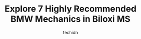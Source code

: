 ---
layout: ampstory
image: https://images.unsplash.com/photo-1511919884226-fd3cad34687c?ixlib=rb-4.0.3&ixid=MnwxMjA3fDB8MHxwaG90by1wYWdlfHx8fGVufDB8fHx8&auto=format&fit=crop&w=640&h=853&q=80
author: techidn
featured: false
description: When it comes to finding reliable automotive experts in Biloxi MS, USA, look no further than the 7 best BMW Mechanic in the area. With their exceptional skills and dedication to providing to
title: Explore 7 Highly Recommended BMW Mechanics in Biloxi MS
cover:
   title: Explore 7 Highly Recommended BMW Mechanics in Biloxi MS
   subtitle: Rickpate
   background: https://images.unsplash.com/photo-1511919884226-fd3cad34687c?ixlib=rb-4.0.3&ixid=MnwxMjA3fDB8MHxwaG90by1wYWdlfHx8fGVufDB8fHx8&auto=format&fit=crop&w=640&h=853&q=80

pages: 
 - layout: thirds
   top: <h1>#1 Steeds Collision Center</h1>
   bottom: "<p>Steeds is a great place to go! This is the second time they have taken care of me. They are fast and efficient, the office staff is friendly, and they give great advic</p>"
   background: https://www.knot35.com/toplist/wp-content/uploads/2023/06/best-bmw-mechanic-1-in-biloxi-ms-1685831283.jpeg
   backgroundblur: true
 - layout: thirds
   top: <h1>#2 Randalls Autohaus</h1>
   bottom: "<p>2160 E Pass Rd, Gulfport, MS 39507, United States</p>"
   background: https://www.knot35.com/toplist/wp-content/uploads/2023/06/best-bmw-mechanic-2-in-biloxi-ms-1685831284.jpeg
   cta:
      link: https://www.knot35.com/toplist/explore-7-highly-recommended-bmw-mechanics-in-biloxi-ms/
      text: Explore 7 Highly Recommended BMW Mechanics in Biloxi MS
 - layout: thirds
   top: <h1>#3 Joes Garage</h1>
   bottom: "<p>1811 Pass Rd, Biloxi, MS 39531, United States</p>"
   background: https://www.knot35.com/toplist/wp-content/uploads/2023/06/best-bmw-mechanic-3-in-biloxi-ms-1685831284.jpeg
   cta:
      link: https://www.knot35.com/toplist/explore-7-highly-recommended-bmw-mechanics-in-biloxi-ms/
      text: Explore 7 Highly Recommended BMW Mechanics in Biloxi MS
 - layout: thirds
   top: <h1>#4 Auto Air of DIberville</h1>
   bottom: "<p>4080 Popps Ferry Rd, DIberville, MS 39540, United States</p>"
   background: https://images.unsplash.com/photo-1618556658017-fd9c732d1360?ixlib=rb-4.0.3&ixid=MnwxMjA3fDB8MHxwaG90by1wYWdlfHx8fGVufDB8fHx8&auto=format&fit=crop&w=640&h=853&q=80
   cta:
      link: https://www.knot35.com/toplist/explore-7-highly-recommended-bmw-mechanics-in-biloxi-ms/
      text: Explore 7 Highly Recommended BMW Mechanics in Biloxi MS
 - layout: thirds
   top: <h1>#5 Clear Choice Auto Glass</h1>
   bottom: "<p>1932 Popps Ferry Rd, Biloxi, MS 39532, United States</p>"
   background: https://images.unsplash.com/photo-1489694553447-4c9339da310d?ixlib=rb-4.0.3&ixid=MnwxMjA3fDB8MHxwaG90by1wYWdlfHx8fGVufDB8fHx8&auto=format&fit=crop&w=640&h=853&q=80
   cta:
      link: https://www.knot35.com/toplist/explore-7-highly-recommended-bmw-mechanics-in-biloxi-ms/
      text: Explore 7 Highly Recommended BMW Mechanics in Biloxi MS
 - layout: thirds
   top: <h1>#6 Worrell Automotive Service</h1>
   bottom: "<p>910 Cedar Lake Rd, Biloxi, MS 39532, United States</p>"
   background: https://images.unsplash.com/photo-1522441815192-d9f04eb0615c?ixlib=rb-4.0.3&ixid=MnwxMjA3fDB8MHxwaG90by1wYWdlfHx8fGVufDB8fHx8&auto=format&fit=crop&w=640&h=853&q=80
   cta:
      link: https://www.knot35.com/toplist/explore-7-highly-recommended-bmw-mechanics-in-biloxi-ms/
      text: Explore 7 Highly Recommended BMW Mechanics in Biloxi MS
 - layout: thirds
   top: <h1>#7 Import Performance, LLC</h1>
   bottom: "<p>517 E Pass Rd, Gulfport, MS 39507, United States</p>"
   background: https://plus.unsplash.com/premium_photo-1664640458616-3c74f8cb4589?ixlib=rb-4.0.3&ixid=MnwxMjA3fDB8MHxwaG90by1wYWdlfHx8fGVufDB8fHx8&auto=format&fit=crop&w=640&h=853&q=80
   cta:
      link: https://www.knot35.com/toplist/explore-7-highly-recommended-bmw-mechanics-in-biloxi-ms/
      text: Explore 7 Highly Recommended BMW Mechanics in Biloxi MS
 - layout: thirds
   middle: Continue reading...
   background: https://images.unsplash.com/photo-1489648022186-8f49310909a0?ixlib=rb-4.0.3&ixid=MnwxMjA3fDB8MHxwaG90by1wYWdlfHx8fGVufDB8fHx8&auto=format&fit=crop&w=640&h=853&q=80
   cta:
      link: https://www.knot35.com/toplist/explore-7-highly-recommended-bmw-mechanics-in-biloxi-ms/
      text: Explore 7 Highly Recommended BMW Mechanics in Biloxi MS
      
---